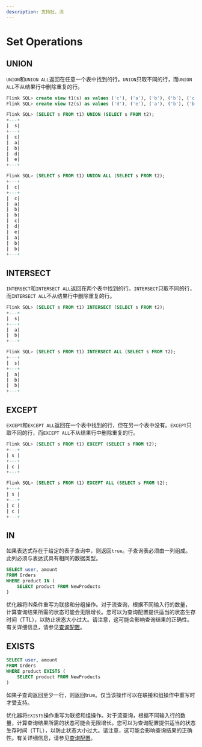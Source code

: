 ```yaml
---
description: 支持批、流
---
```


# Set Operations

## UNION 

`UNION`和`UNION ALL`返回在任意一个表中找到的行。`UNION`只取不同的行，而`UNION ALL`不从结果行中删除重复的行。

```sql
Flink SQL> create view t1(s) as values ('c'), ('a'), ('b'), ('b'), ('c');
Flink SQL> create view t2(s) as values ('d'), ('e'), ('a'), ('b'), ('b');

Flink SQL> (SELECT s FROM t1) UNION (SELECT s FROM t2);
+---+
|  s|
+---+
|  c|
|  a|
|  b|
|  d|
|  e|
+---+

Flink SQL> (SELECT s FROM t1) UNION ALL (SELECT s FROM t2);
+---+
|  c|
+---+
|  c|
|  a|
|  b|
|  b|
|  c|
|  d|
|  e|
|  a|
|  b|
|  b|
+---+
```

## INTERSECT 

`INTERSECT`和`INTERSECT ALL`返回在两个表中找到的行。`INTERSECT`只取不同的行，而`INTERSECT ALL`不从结果行中删除重复的行。

```sql
Flink SQL> (SELECT s FROM t1) INTERSECT (SELECT s FROM t2);
+---+
|  s|
+---+
|  a|
|  b|
+---+

Flink SQL> (SELECT s FROM t1) INTERSECT ALL (SELECT s FROM t2);
+---+
|  s|
+---+
|  a|
|  b|
|  b|
+---+
```

## EXCEPT 

`EXCEPT`和`EXCEPT ALL`返回在一个表中找到的行，但在另一个表中没有。`EXCEPT`只取不同的行，而`EXCEPT ALL`不从结果行中删除重复的行。

```sql
Flink SQL> (SELECT s FROM t1) EXCEPT (SELECT s FROM t2);
+---+
| s |
+---+
| c |
+---+

Flink SQL> (SELECT s FROM t1) EXCEPT ALL (SELECT s FROM t2);
+---+
| s |
+---+
| c |
| c |
+---+
```

## IN 

如果表达式存在于给定的表子查询中，则返回`true`。子查询表必须由一列组成。此列必须与表达式具有相同的数据类型。

```sql
SELECT user, amount
FROM Orders
WHERE product IN (
    SELECT product FROM NewProducts
)
```

 优化器将IN条件重写为联接和分组操作。对于流查询，根据不同输入行的数量，计算查询结果所需的状态可能会无限增长。您可以为查询配置提供适当的状态生存时间（TTL），以防止状态大小过大。请注意，这可能会影响查询结果的正确性。有关详细信息，请参见[查询配置](https://ci.apache.org/projects/flink/flink-docs-release-1.13/docs/dev/table/config/#table-exec-state-ttl)。

## EXISTS 

```sql
SELECT user, amount
FROM Orders
WHERE product EXISTS (
    SELECT product FROM NewProducts
)
```

如果子查询返回至少一行，则返回true。仅当该操作可以在联接和组操作中重写时才受支持。

优化器将`EXISTS`操作重写为联接和组操作。对于流查询，根据不同输入行的数量，计算查询结果所需的状态可能会无限增长。您可以为查询配置提供适当的状态生存时间（TTL），以防止状态大小过大。请注意，这可能会影响查询结果的正确性。有关详细信息，请参见[查询配置](https://ci.apache.org/projects/flink/flink-docs-release-1.13/docs/dev/table/config/#table-exec-state-ttl)。

